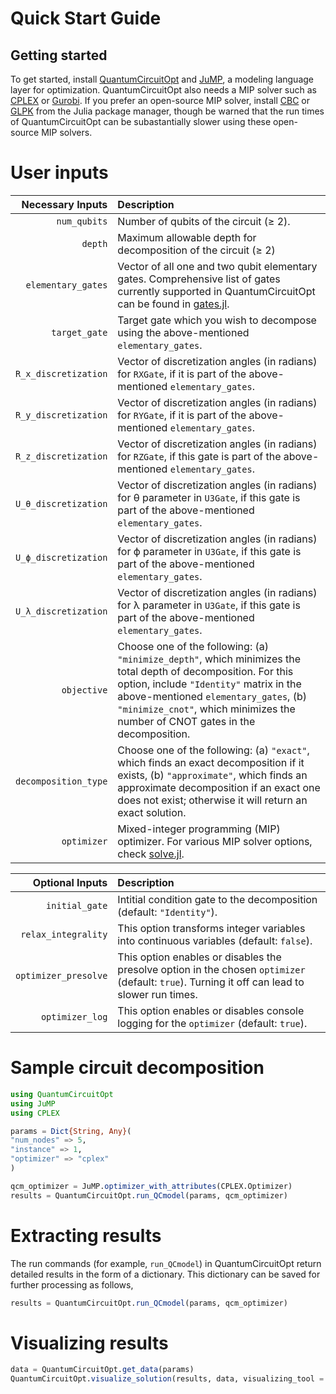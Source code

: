 # Quick Start Guide

## Getting started

To get started, install [QuantumCircuitOpt](https://github.com/harshangrjn/QuantumCircuitOpt.jl) and [JuMP](https://github.com/jump-dev/JuMP.jl), a modeling language layer for optimization. QuantumCircuitOpt also needs a MIP solver such as [CPLEX](https://github.com/jump-dev/CPLEX.jl) or [Gurobi](https://github.com/jump-dev/Gurobi.jl). If you prefer an open-source MIP solver, install [CBC](https://github.com/jump-dev/Cbc.jl) or [GLPK](https://github.com/jump-dev/GLPK.jl) from the Julia package manager, though be warned that the run times of QuantumCircuitOpt can be subastantially slower using these open-source MIP solvers. 

# User inputs
| Necessary Inputs  | Description |
| -----------: | :----------- |
| `num_qubits`      | Number of qubits of the circuit (≥ 2).  |
| `depth`   | Maximum allowable depth for decomposition of the circuit (≥ 2)   |
| `elementary_gates` | Vector of all one and two qubit elementary gates. Comprehensive list of gates currently supported in QuantumCircuitOpt can be found in [gates.jl](https://github.com/harshangrjn/QuantumCircuitOpt.jl/blob/main/src/gates.jl). |
| `target_gate` | Target gate which you wish to decompose using the above-mentioned `elementary_gates`.|
| `R_x_discretization` | Vector of discretization angles (in radians) for `RXGate`, if it is part of the above-mentioned `elementary_gates`.|
| `R_y_discretization` | Vector of discretization angles (in radians) for `RYGate`, if it is part of the above-mentioned `elementary_gates`.|
| `R_z_discretization` | Vector of discretization angles (in radians) for `RZGate`, if this gate is part of the above-mentioned `elementary_gates`.|
| `U_θ_discretization` | Vector of discretization angles (in radians) for θ parameter in `U3Gate`, if this gate is part of the above-mentioned `elementary_gates`.|
| `U_ϕ_discretization` | Vector of discretization angles (in radians) for ϕ parameter in `U3Gate`, if this gate is part of the above-mentioned `elementary_gates`.|
| `U_λ_discretization` | Vector of discretization angles (in radians) for λ parameter in `U3Gate`, if this gate is part of the above-mentioned `elementary_gates`.|
| `objective` | Choose one of the following: (a) `"minimize_depth"`, which minimizes the total depth of decomposition. For this option, include `"Identity"` matrix in the above-mentioned `elementary_gates`, (b) `"minimize_cnot"`, which minimizes the number of CNOT gates in the decomposition. |
| `decomposition_type` | Choose one of the following: (a) `"exact"`, which finds an exact decomposition if it exists, (b) `"approximate"`, which finds an approximate decomposition if an exact one does not exist; otherwise it will return an exact solution. |
| `optimizer` | Mixed-integer programming (MIP) optimizer. For various MIP solver options, check [solve.jl](https://github.com/harshangrjn/QuantumCircuitOpt.jl/blob/main/examples/solver.jl). |

| Optional Inputs  | Description |
| -----------: | :----------- |
| `initial_gate` |  Intitial condition gate to the decomposition (default: `"Identity"`).  | 
| `relax_integrality` | This option transforms integer variables into continuous variables (default: `false`).  |
| `optimizer_presolve` | This option enables or disables the presolve option in the chosen `optimizer` (default: `true`). Turning it off can lead to slower run times.|
| `optimizer_log` | This option enables or disables console logging for the `optimizer` (default: `true`).|



# Sample circuit decomposition

```julia
using QuantumCircuitOpt
using JuMP
using CPLEX

params = Dict{String, Any}(
"num_nodes" => 5,
"instance" => 1,
"optimizer" => "cplex"
)

qcm_optimizer = JuMP.optimizer_with_attributes(CPLEX.Optimizer) 
results = QuantumCircuitOpt.run_QCmodel(params, qcm_optimizer)
```

# Extracting results
The run commands (for example, `run_QCmodel`) in QuantumCircuitOpt return detailed results in the form of a dictionary. This dictionary can be saved for further processing as follows,

```julia
results = QuantumCircuitOpt.run_QCmodel(params, qcm_optimizer)
```

# Visualizing results

```julia
data = QuantumCircuitOpt.get_data(params)
QuantumCircuitOpt.visualize_solution(results, data, visualizing_tool = "graphviz")
```
 
